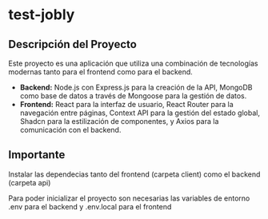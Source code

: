 # test-jobly

## Descripción del Proyecto

Este proyecto es una aplicación que utiliza una combinación de tecnologías modernas tanto para el frontend como para el backend.

- **Backend:** Node.js con Express.js para la creación de la API, MongoDB como base de datos a través de Mongoose para la gestión de datos.
- **Frontend:** React para la interfaz de usuario, React Router para la navegación entre páginas, Context API para la gestión del estado global, Shadcn para la estilización de componentes, y Axios para la comunicación con el backend.

## Importante

Instalar las dependecias tanto del frontend (carpeta client) como el backend (carpeta api)

Para poder inicializar el proyecto son necesarias las variables de entorno .env para el backend y .env.local para el frontend
  
